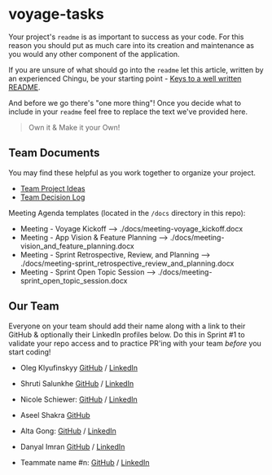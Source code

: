 # voyage-tasks

Your project's `readme` is as important to success as your code. For
this reason you should put as much care into its creation and maintenance
as you would any other component of the application.

If you are unsure of what should go into the `readme` let this article,
written by an experienced Chingu, be your starting point -
[Keys to a well written README](https://tinyurl.com/yk3wubft).

And before we go there's "one more thing"! Once you decide what to include
in your `readme` feel free to replace the text we've provided here.

> Own it & Make it your Own!

## Team Documents

You may find these helpful as you work together to organize your project.

- [Team Project Ideas](./docs/team_project_ideas.md)
- [Team Decision Log](./docs/team_decision_log.md)

Meeting Agenda templates (located in the `/docs` directory in this repo):

- Meeting - Voyage Kickoff --> ./docs/meeting-voyage_kickoff.docx
- Meeting - App Vision & Feature Planning --> ./docs/meeting-vision_and_feature_planning.docx
- Meeting - Sprint Retrospective, Review, and Planning --> ./docs/meeting-sprint_retrospective_review_and_planning.docx
- Meeting - Sprint Open Topic Session --> ./docs/meeting-sprint_open_topic_session.docx

## Our Team

Everyone on your team should add their name along with a link to their GitHub
& optionally their LinkedIn profiles below. Do this in Sprint #1 to validate
your repo access and to practice PR'ing with your team _before_ you start
coding!

- Oleg Klyufinskyy [GitHub](https://github.com/olegklyufinskyy) / [LinkedIn](https://www.linkedin.com/in/oleg-klyufinskyy/)
- Shruti Salunkhe  [GitHub]([https://github.com/](https://github.com/salunkhesshruti)) / [LinkedIn](https://www.linkedin.com/in/shruti-b/)

- Nicole Schiewer: [GitHub](https://github.com/NicoleSchiewer) / [LinkedIn](https://linkedin.com/in/nicoleschiewer)

- Aseel Shakra [GitHub](https://github.com/asiill)
- Alta Gong: [GitHub](https://github.com/altagong) / [LinkedIn](https://www.linkedin.com/in/altagong/)
- Danyal Imran [GitHub](https://github.com/imRanDan) / [LinkedIn](https://www.linkedin.com/in/danyalimran/)

  

- Teammate name #n: [GitHub](https://github.com/ghaccountname) / [LinkedIn](https://linkedin.com/in/liaccountname)
